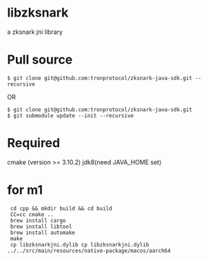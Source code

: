 # libzksnark
a zksnark jni library

# Pull source
```
$ git clone git@github.com:tronprotocol/zksnark-java-sdk.git --recursive
```
OR
```
$ git clone git@github.com:tronprotocol/zksnark-java-sdk.git
$ git submodule update --init --recursive
```

# Required

cmake (version >= 3.10.2)
jdk8(need JAVA_HOME set)

# for m1
```shell
 cd cpp && mkdir build && cd build
 CC=cc cmake ..
 brew install cargo 
 brew install libtool
 brew install automake
 make
 cp libzksnarkjni.dylib cp libzksnarkjni.dylib ../../src/main/resources/native-package/macos/aarch64 
 
```
